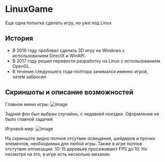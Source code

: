 # LinuxGame
Еще одна попытка сделать игру, но уже под Linux

## История
* В 2016 году пробовал сделать 3D игру на Windows с использованием DirectX и WinAPI. 
* В 2017 году решил перевести разработку на Linux с использованием OpenGL.
* В течение следуюшего года-полтора занимался именно игрой, затем забросил

## Скриншоты и описание возможностей

Главное меню игры:
![image](https://user-images.githubusercontent.com/93870232/176842732-6c6ee186-fc32-4f65-a240-c8706daebe3b.png)

Задний фон был выбран случайно, с недавней поездки. Оформление не было главной задачей

Игровой мир:
![image](https://user-images.githubusercontent.com/93870232/176844404-dbb92755-3ee8-46eb-9686-bb01bde72855.png)

На скриншоте видно полное отсутвие освещения, шейдеров и прочих элементов, необходимых для любой игры. Также в игре полное отстутвие оптиизации. 10-15 деревьев просаживают FPS до 10. Но несмотря на это, в игре есть несколько механик. 
